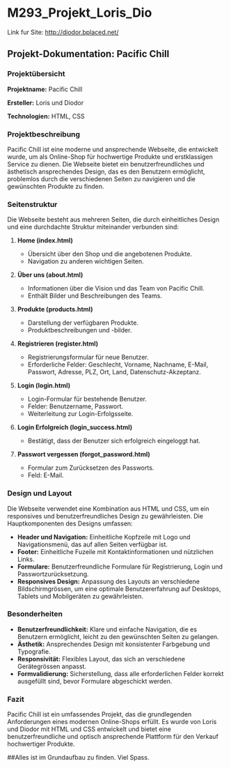 # M293_Projekt_Loris_Dio

Link fur Site: http://diodor.bplaced.net/


## Projekt-Dokumentation: Pacific Chill

### Projektübersicht

**Projektname:** Pacific Chill

**Ersteller:** Loris und Diodor

**Technologien:** HTML, CSS

### Projektbeschreibung

Pacific Chill ist eine moderne und ansprechende Webseite, die entwickelt wurde, um als Online-Shop für hochwertige Produkte und erstklassigen Service zu dienen. Die Webseite bietet ein benutzerfreundliches und ästhetisch ansprechendes Design, das es den Benutzern ermöglicht, problemlos durch die verschiedenen Seiten zu navigieren und die gewünschten Produkte zu finden.

### Seitenstruktur

Die Webseite besteht aus mehreren Seiten, die durch einheitliches Design und eine durchdachte Struktur miteinander verbunden sind:

1. **Home (index.html)**
   - Übersicht über den Shop und die angebotenen Produkte.
   - Navigation zu anderen wichtigen Seiten.

2. **Über uns (about.html)**
   - Informationen über die Vision und das Team von Pacific Chill.
   - Enthält Bilder und Beschreibungen des Teams.

3. **Produkte (products.html)**
   - Darstellung der verfügbaren Produkte.
   - Produktbeschreibungen und -bilder.

4. **Registrieren (register.html)**
   - Registrierungsformular für neue Benutzer.
   - Erforderliche Felder: Geschlecht, Vorname, Nachname, E-Mail, Passwort, Adresse, PLZ, Ort, Land, Datenschutz-Akzeptanz.

5. **Login (login.html)**
   - Login-Formular für bestehende Benutzer.
   - Felder: Benutzername, Passwort.
   - Weiterleitung zur Login-Erfolgsseite.

6. **Login Erfolgreich (login_success.html)**
   - Bestätigt, dass der Benutzer sich erfolgreich eingeloggt hat.

7. **Passwort vergessen (forgot_password.html)**
   - Formular zum Zurücksetzen des Passworts.
   - Feld: E-Mail.

### Design und Layout

Die Webseite verwendet eine Kombination aus HTML und CSS, um ein responsives und benutzerfreundliches Design zu gewährleisten. Die Hauptkomponenten des Designs umfassen:

- **Header und Navigation:** Einheitliche Kopfzeile mit Logo und Navigationsmenü, das auf allen Seiten verfügbar ist.
- **Footer:** Einheitliche Fuzeile mit Kontaktinformationen und nützlichen Links.
- **Formulare:** Benutzerfreundliche Formulare für Registrierung, Login und Passwortzurücksetzung.
- **Responsives Design:** Anpassung des Layouts an verschiedene Bildschirmgrössen, um eine optimale Benutzererfahrung auf Desktops, Tablets und Mobilgeräten zu gewährleisten.

### Besonderheiten

- **Benutzerfreundlichkeit:** Klare und einfache Navigation, die es Benutzern ermöglicht, leicht zu den gewünschten Seiten zu gelangen.
- **Ästhetik:** Ansprechendes Design mit konsistenter Farbgebung und Typografie.
- **Responsivität:** Flexibles Layout, das sich an verschiedene Gerätegrössen anpasst.
- **Formvalidierung:** Sicherstellung, dass alle erforderlichen Felder korrekt ausgefüllt sind, bevor Formulare abgeschickt werden.

### Fazit

Pacific Chill ist ein umfassendes Projekt, das die grundlegenden Anforderungen eines modernen Online-Shops erfüllt. Es wurde von Loris und Diodor mit HTML und CSS entwickelt und bietet eine benutzerfreundliche und optisch ansprechende Plattform für den Verkauf hochwertiger Produkte.

##Alles ist im Grundaufbau zu finden. Viel Spass.
